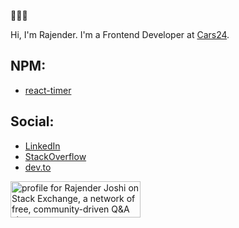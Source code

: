 👋👋👋 

Hi, I'm Rajender. I'm a Frontend Developer at [Cars24](https://www.cars24.com/).

## NPM: 
* [react-timer](https://www.npmjs.com/package/@xendora/react-timer)

## Social:
* [LinkedIn](https://www.linkedin.com/in/rajenderjoshi/)
* [StackOverflow](https://stackoverflow.com/users/1973411/rajender-joshi)
* [dev.to](https://dev.to/rajenderjoshi)


<a href="https://stackexchange.com/users/2237481"><img src="https://stackexchange.com/users/flair/2237481.png" width="208" height="58" alt="profile for Rajender Joshi on Stack Exchange, a network of free, community-driven Q&amp;A sites" title="profile for Rajender Joshi on Stack Exchange, a network of free, community-driven Q&amp;A sites"></a>

